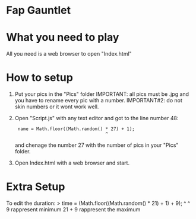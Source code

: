# Fap Gauntlet


What you need to play
=====================
All you need is a web browser to open "Index.html"


How to setup
============
1) Put your pics in the "Pics" folder
    IMPORTANT: all pics must be .jpg and you have to rename every pic with a number.
    IMPORTANT#2: do not skin numbers or it wont work well.
2) Open "Script.js" with any text editor and got to the line number 48:

        name = Math.floor((Math.random() * 27) + 1);
                                         ^
   and chenage the number 27 with the number of pics in your "Pics" folder.
3) Open Index.html with a web browser and start.


Extra Setup
===========
To edit the duration:
    > time = (Math.floor((Math.random() * 21) + 1) + 9);
                                          ^          ^
9 rappresent minimum
21 + 9 rappresent the maximum
